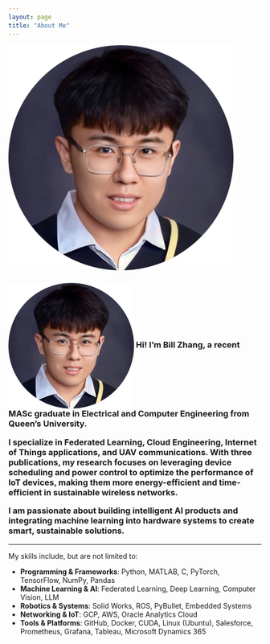 ```yaml
--- 
layout: page 
title: "About Me" 
--- 
```


<style> 
/* Adjust font for better readability */   
.page-content { 
  font-family: Arial, Helvetica, sans-serif; 
  font-size: 18px; 
  line-height: 1.7; 
} 
</style>


![selfie](/assets/selfie.png)

<h3><img align="center" height="250" src=/assets/selfie.png> Hi! I’m Bill Zhang, a recent MASc graduate in Electrical and Computer Engineering from Queen’s University.
  
I specialize in Federated Learning, Cloud Engineering, Internet of Things applications, and UAV communications. With three publications, my research focuses on leveraging device scheduling and power control to optimize the performance of IoT devices, making them more energy-efficient and time-efficient in sustainable wireless networks.

I am passionate about building intelligent AI products and integrating machine learning into hardware systems to create smart, sustainable solutions.</h3>



---
My skills include, but are not limited to:
- **Programming & Frameworks**: Python, MATLAB, C, PyTorch, TensorFlow, NumPy, Pandas
- **Machine Learning & AI**: Federated Learning, Deep Learning, Computer Vision, LLM  
- **Robotics & Systems**: Solid Works, ROS, PyBullet, Embedded Systems  
- **Networking & IoT**: GCP, AWS, Oracle Analytics Cloud
- **Tools & Platforms**: GitHub, Docker, CUDA, Linux (Ubuntu), Salesforce, Prometheus, Grafana, Tableau, Microsoft Dynamics 365  

